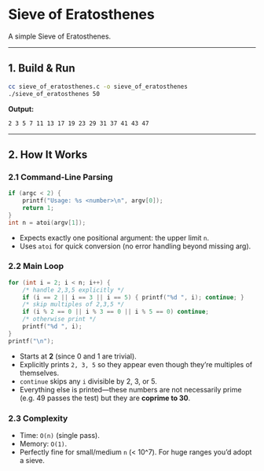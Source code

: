 # Sieve of Eratosthenes

A simple Sieve of Eratosthenes.

---

## 1. Build & Run

```bash
cc sieve_of_eratosthenes.c -o sieve_of_eratosthenes
./sieve_of_eratosthenes 50
```

**Output:**

```
2 3 5 7 11 13 17 19 23 29 31 37 41 43 47
```

---

## 2. How It Works

### 2.1 Command‑Line Parsing

```c
if (argc < 2) {
    printf("Usage: %s <number>\n", argv[0]);
    return 1;
}
int n = atoi(argv[1]);
```

* Expects exactly one positional argument: the upper limit `n`.
* Uses `atoi` for quick conversion (no error handling beyond missing arg).

### 2.2 Main Loop

```c
for (int i = 2; i < n; i++) {
    /* handle 2,3,5 explicitly */
    if (i == 2 || i == 3 || i == 5) { printf("%d ", i); continue; }
    /* skip multiples of 2,3,5 */
    if (i % 2 == 0 || i % 3 == 0 || i % 5 == 0) continue;
    /* otherwise print */
    printf("%d ", i);
}
printf("\n");
```

* Starts at **2** (since 0 and 1 are trivial).
* Explicitly prints `2, 3, 5` so they appear even though they’re multiples of themselves.
* `continue` skips any `i` divisible by 2, 3, or 5.
* Everything else is printed—these numbers are not necessarily prime (e.g. 49 passes the test) but they are **coprime to 30**.

### 2.3 Complexity

* Time: `O(n)` (single pass).
* Memory: `O(1)`.
* Perfectly fine for small/medium `n` (< 10^7). For huge ranges you’d adopt a sieve.